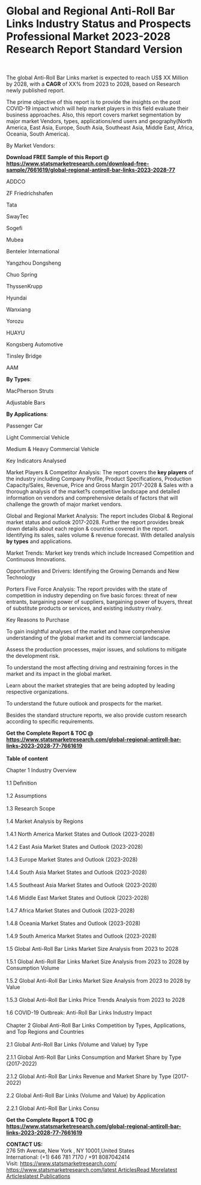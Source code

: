 <h1>Global and Regional Anti-Roll Bar Links Industry Status and Prospects Professional Market 2023-2028 Research Report Standard Version</h1><br/><p>The global Anti-Roll Bar Links market is expected to reach US$ XX Million by 2028, with a <strong>CAGR</strong> of XX% from 2023 to 2028, based on Research newly published report.</p><p>The prime objective of this report is to provide the insights on the post COVID-19 impact which will help market players in this field evaluate their business approaches. Also, this report covers market segmentation by major market Vendors, types, applications/end users and geography(North America, East Asia, Europe, South Asia, Southeast Asia, Middle East, Africa, Oceania, South America).</p><p>By Market Vendors:</p><p><strong>Download FREE Sample of this Report @ <a href="https://www.statsmarketresearch.com/download-free-sample/7661619/global-regional-antiroll-bar-links-2023-2028-77">https://www.statsmarketresearch.com/download-free-sample/7661619/global-regional-antiroll-bar-links-2023-2028-77</a></strong></p><p>ADDCO</p><p>ZF Friedrichshafen</p><p>Tata</p><p>SwayTec</p><p>Sogefi</p><p>Mubea</p><p>Benteler International</p><p>Yangzhou Dongsheng</p><p>Chuo Spring</p><p>ThyssenKrupp</p><p>Hyundai</p><p>Wanxiang</p><p>Yorozu</p><p>HUAYU</p><p>Kongsberg Automotive</p><p>Tinsley Bridge</p><p>AAM</p><p><strong>By Types</strong>:</p><p>MacPherson Struts</p><p>Adjustable Bars</p><p><strong><strong>By Applications</strong></strong>:</p><p>Passenger Car</p><p>Light Commercial Vehicle</p><p>Medium & Heavy Commercial Vehicle</p><p>Key Indicators Analysed</p><p>Market Players & Competitor Analysis: The report covers the <strong>key players</strong> of the industry including Company Profile, Product Specifications, Production Capacity/Sales, Revenue, Price and Gross Margin 2017-2028 & Sales with a thorough analysis of the market?s competitive landscape and detailed information on vendors and comprehensive details of factors that will challenge the growth of major market vendors.</p><p>Global and Regional Market Analysis: The report includes Global & Regional market status and outlook 2017-2028. Further the report provides break down details about each region & countries covered in the report. Identifying its sales, sales volume & revenue forecast. With detailed analysis <strong>by types</strong> and applications.</p><p>Market Trends: Market key trends which include Increased Competition and Continuous Innovations.</p><p>Opportunities and Drivers: Identifying the Growing Demands and New Technology</p><p>Porters Five Force Analysis: The report provides with the state of competition in industry depending on five basic forces: threat of new entrants, bargaining power of suppliers, bargaining power of buyers, threat of substitute products or services, and existing industry rivalry.</p><p>Key Reasons to Purchase</p><p>To gain insightful analyses of the market and have comprehensive understanding of the global market and its commercial landscape.</p><p>Assess the production processes, major issues, and solutions to mitigate the development risk.</p><p>To understand the most affecting driving and restraining forces in the market and its impact in the global market.</p><p>Learn about the market strategies that are being adopted by leading respective organizations.</p><p>To understand the future outlook and prospects for the market.</p><p>Besides the standard structure reports, we also provide custom research according to specific requirements.</p><div><b>Get the Complete Report & TOC @ <a href="https://www.statsmarketresearch.com/global-regional-antiroll-bar-links-2023-2028-77-7661619">https://www.statsmarketresearch.com/global-regional-antiroll-bar-links-2023-2028-77-7661619</a></b></div><br><b>Table of content</b><p>Chapter 1 Industry Overview<br /><br>1.1 Definition<br /><br>1.2 Assumptions<br /><br>1.3 Research Scope<br /><br>1.4 Market Analysis by Regions<br /><br>1.4.1 North America Market States and Outlook (2023-2028)<br /><br>1.4.2 East Asia Market States and Outlook (2023-2028)<br /><br>1.4.3 Europe Market States and Outlook (2023-2028)<br /><br>1.4.4 South Asia Market States and Outlook (2023-2028)<br /><br>1.4.5 Southeast Asia Market States and Outlook (2023-2028)<br /><br>1.4.6 Middle East Market States and Outlook (2023-2028)<br /><br>1.4.7 Africa Market States and Outlook (2023-2028)<br /><br>1.4.8 Oceania Market States and Outlook (2023-2028)<br /><br>1.4.9 South America Market States and Outlook (2023-2028)<br /><br>1.5 Global Anti-Roll Bar Links Market Size Analysis from 2023 to 2028<br /><br>1.5.1 Global Anti-Roll Bar Links Market Size Analysis from 2023 to 2028 by Consumption Volume<br /><br>1.5.2 Global Anti-Roll Bar Links Market Size Analysis from 2023 to 2028 by Value<br /><br>1.5.3 Global Anti-Roll Bar Links Price Trends Analysis from 2023 to 2028<br /><br>1.6 COVID-19 Outbreak: Anti-Roll Bar Links Industry Impact<br /><br>Chapter 2 Global Anti-Roll Bar Links Competition by Types, Applications, and Top Regions and Countries<br /><br>2.1 Global Anti-Roll Bar Links (Volume and Value) by Type<br /><br>2.1.1 Global Anti-Roll Bar Links Consumption and Market Share by Type (2017-2022)<br /><br>2.1.2 Global Anti-Roll Bar Links Revenue and Market Share by Type (2017-2022)<br /><br>2.2 Global Anti-Roll Bar Links (Volume and Value) by Application<br /><br>2.2.1 Global Anti-Roll Bar Links Consu<br><div><b>Get the Complete Report & TOC @ <a href="https://www.statsmarketresearch.com/global-regional-antiroll-bar-links-2023-2028-77-7661619">https://www.statsmarketresearch.com/global-regional-antiroll-bar-links-2023-2028-77-7661619</a></b></div></p> <b>CONTACT US:</b><br>276 5th Avenue, New York , NY 10001,United States<br>International: (+1) 646 781 7170 / +91 8087042414<br>Visit: <a href="https://www.statsmarketresearch.com/">https://www.statsmarketresearch.com/</a><br><a href="https://gyeongbokgung.com">https://www.statsmarketresearch.com/</a><a href="https://hallyeomaritime.com">latest Articles</a><a href="https://jingwansa.com">Read More</a><a href=https://nguoiviet.jp/">latest Articles</a><a href="https://www.intelmarketresearch.com/">latest Publications</a>